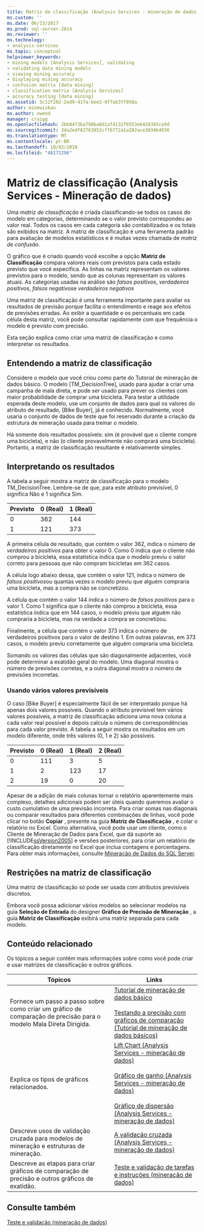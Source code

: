 ```yaml
---
title: Matriz de classificação (Analysis Services - mineração de dados) | Microsoft Docs
ms.custom: ''
ms.date: 06/13/2017
ms.prod: sql-server-2014
ms.reviewer: ''
ms.technology:
- analysis-services
ms.topic: conceptual
helpviewer_keywords:
- mining models [Analysis Services], validating
- validating data mining models
- viewing mining accuracy
- displaying mining accuracy
- confusion matrix [data mining]
- classification matrix [Analysis Services]
- accuracy testing [data mining]
ms.assetid: 5c12f202-2ed9-41fa-bee2-0f7ab3ff058a
author: minewiskan
ms.author: owend
manager: craigg
ms.openlocfilehash: 2bb84f3ba798ba8d1af4132f6553e6428365ca9d
ms.sourcegitcommit: 3da2edf82763852cff6772a1a282ace3034b4936
ms.translationtype: MT
ms.contentlocale: pt-BR
ms.lasthandoff: 10/02/2018
ms.locfileid: "48171296"
---
```

# <a name="classification-matrix-analysis-services---data-mining"></a>Matriz de classificação (Analysis Services - Mineração de dados)
  Uma *matriz de classificação* é criada classificando-se todos os casos do modelo em categorias, determinando se o valor previsto correspondeu ao valor real. Todos os casos em cada categoria são contabilizados e os totais são exibidos na matriz. A matriz de classificação é uma ferramenta padrão para avaliação de modelos estatísticos e é muitas vezes chamada de *matriz de confusão*.  
  
 O gráfico que é criado quando você escolhe a opção **Matriz de Classificação** compara valores reais com previstos para cada estado previsto que você especifica. As linhas na matriz representam os valores previstos para o modelo, sendo que as colunas representam os valores atuais. As categorias usadas na análise são *falsos positivos*, *verdadeiros positivos*, *falsos negativos*e *verdadeiros negativos*  
  
 Uma matriz de classificação é uma ferramenta importante para avaliar os resultados de previsão porque facilita o entendimento e reage aos efeitos de previsões erradas. Ao exibir a quantidade e os percentuais em cada célula desta matriz, você pode consultar rapidamente com que frequência o modelo é previsto com precisão.  
  
 Esta seção explica como criar uma matriz de classificação e como interpretar os resultados.  
  
## <a name="understanding-the-classification-matrix"></a>Entendendo a matriz de classificação  
 Considere o modelo que você criou como parte do Tutorial de mineração de dados básico. O modelo [TM_DecisionTree], usado para ajudar a criar uma campanha de mala direta, e pode ser usado para prever os clientes com maior probabilidade de comprar uma bicicleta. Para testar a utilidade esperada deste modelo, use um conjunto de dados para qual os valores do atributo de resultado, [Bike Buyer], já é conhecido. Normalmente, você usaria o conjunto de dados de teste que foi reservado durante a criação da estrutura de mineração usada para treinar o modelo.  
  
 Há somente dois resultados possíveis: sim (é provável que o cliente compre uma bicicleta), e não (o cliente provavelmente não comprará uma bicicleta). Portanto, a matriz de classificação resultante é relativamente simples.  
  
## <a name="interpreting-the-results"></a>Interpretando os resultados  
 A tabela a seguir mostra a matriz de classificação para o modelo TM_DecisionTree. Lembre-se de que, para este atributo previsível, 0 significa Não e 1 significa Sim.  
  
|Previsto|0 (Real)|1 (Real)|  
|---------------|------------------|------------------|  
|0|362|144|  
|1|121|373|  
  
 A primeira célula de resultado, que contém o valor 362, indica o número de *verdadeiros positivos* para obter o valor 0. Como 0 indica que o cliente não comprou a bicicleta, essa estatística indica que o modelo previu o valor correto para pessoas que não compram bicicletas em 362 casos.  
  
 A célula logo abaixo dessa, que contém o valor 121, indica o número de *falsos positivos*ou quantas vezes o modelo previu que alguém compraria uma bicicleta, mas a compra não se concretizou.  
  
 A célula que contém o valor 144 indica o número de *falsos positivos* para o valor 1. Como 1 significa que o cliente não comprou a bicicleta, essa estatística indica que em 144 casos, o modelo previu que alguém não compraria a bicicleta, mas na verdade a compra se concretizou.  
  
 Finalmente, a célula que contém o valor 373 indica o número de verdadeiros positivos para o valor de destino 1. Em outras palavras, em 373 casos, o modelo previu corretamente que alguém compraria uma bicicleta.  
  
 Somando os valores das células que são diagonalmente adjacentes, você pode determinar a exatidão geral do modelo. Uma diagonal mostra o número de previsões corretas, e a outra diagonal mostra o número de previsões incorretas.  
  
### <a name="using-multiple-predictable-values"></a>Usando vários valores previsíveis  
 O caso [Bike Buyer] é especialmente fácil de ser interpretado porque há apenas dois valores possíveis. Quando o atributo previsível tem vários valores possíveis, a matriz de classificação adiciona uma nova coluna a cada valor real possível e depois calcula o número de correspondências para cada valor previsto. A tabela a seguir mostra os resultados em um modelo diferente, onde três valores (0, 1 e 2) são possíveis.  
  
|Previsto|0 (Real)|1 (Real)|2 (Real)|  
|---------------|------------------|------------------|------------------|  
|0|111|3|5|  
|1|2|123|17|  
|2|19|0|20|  
  
 Apesar de a adição de mais colunas tornar o relatório aparentemente mais complexo, detalhes adicionais podem ser úteis quando queremos avaliar o custo cumulativo de uma previsão incorreta. Para criar somas nas diagonais ou comparar resultados para diferentes combinações de linhas, você pode clicar no botão **Copiar** , presente na guia **Matriz de Classificação** , e colar o relatório no Excel. Como alternativa, você pode usar um cliente, como o Cliente de Mineração de Dados para Excel, que dá suporte ao [!INCLUDE[ssVersion2005](../../includes/ssversion2005-md.md)] e versões posteriores, para criar um relatório de classificação diretamente no Excel que inclua contagens e porcentagens. Para obter mais informações, consulte [Mineração de Dados do SQL Server](http://go.microsoft.com/fwlink/?LinkID=77733).  
  
## <a name="restrictions-on-the-classification-matrix"></a>Restrições na matriz de classificação  
 Uma matriz de classificação só pode ser usada com atributos previsíveis discretos.  
  
 Embora você possa adicionar vários modelos ao selecionar modelos na guia **Seleção de Entrada** do designer **Gráfico de Precisão de Mineração** , a guia **Matriz de Classificação** exibirá uma matriz separada para cada modelo.  
  
## <a name="related-content"></a>Conteúdo relacionado  
 Os tópicos a seguir contêm mais informações sobre como você pode criar e usar matrizes de classificação e outros gráficos.  
  
|Tópicos|Links|  
|------------|-----------|  
|Fornece um passo a passo sobre como criar um gráfico de comparação de precisão para o modelo Mala Direta Dirigida.|[Tutorial de mineração de dados básico](../../tutorials/basic-data-mining-tutorial.md)<br /><br /> [Testando a precisão com gráficos de comparação &#40;Tutorial de mineração de dados básicos&#41;](../../tutorials/testing-accuracy-with-lift-charts-basic-data-mining-tutorial.md)|  
|Explica os tipos de gráficos relacionados.|[Lift Chart &#40;Analysis Services - mineração de dados&#41;](lift-chart-analysis-services-data-mining.md)<br /><br /> [Gráfico de ganho &#40;Analysis Services - mineração de dados&#41;](profit-chart-analysis-services-data-mining.md)<br /><br /> [Gráfico de dispersão &#40;Analysis Services - mineração de dados&#41;](scatter-plot-analysis-services-data-mining.md)|  
|Descreve usos de validação cruzada para modelos de mineração e estruturas de mineração.|[A validação cruzada &#40;Analysis Services - mineração de dados&#41;](cross-validation-analysis-services-data-mining.md)|  
|Descreve as etapas para criar gráficos de comparação de precisão e outros gráficos de exatidão.|[Teste e validação de tarefas e instruções &#40;mineração de dados&#41;](testing-and-validation-tasks-and-how-tos-data-mining.md)|  
  
## <a name="see-also"></a>Consulte também  
 [Teste e validação &#40;mineração de dados&#41;](testing-and-validation-data-mining.md)  
  
  
